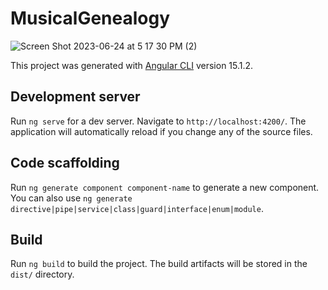 # MusicalGenealogy

![Screen Shot 2023-06-24 at 5 17 30 PM (2)](https://github.com/MatthewJohnson257/MusicalGenealogy/assets/43222316/c5c860c5-f5d7-4a77-8fd1-57c6bf762099)


This project was generated with [Angular CLI](https://github.com/angular/angular-cli) version 15.1.2.

## Development server

Run `ng serve` for a dev server. Navigate to `http://localhost:4200/`. The application will automatically reload if you change any of the source files.

## Code scaffolding

Run `ng generate component component-name` to generate a new component. You can also use `ng generate directive|pipe|service|class|guard|interface|enum|module`.

## Build

Run `ng build` to build the project. The build artifacts will be stored in the `dist/` directory.
